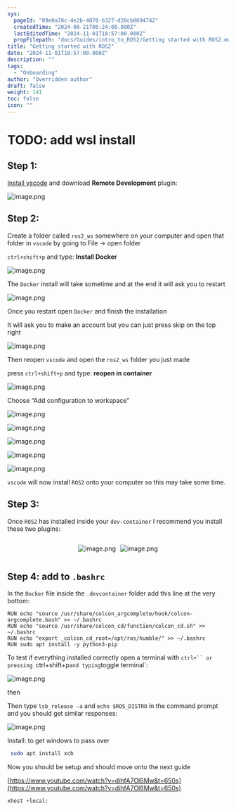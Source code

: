 ```yaml
---
sys:
  pageId: "89e0a78c-4e2b-4070-b327-d28cb0694742"
  createdTime: "2024-08-21T00:24:00.000Z"
  lastEditedTime: "2024-11-01T18:57:00.000Z"
  propFilepath: "docs/Guides/intro_to_ROS2/Getting started with ROS2.md"
title: "Getting started with ROS2"
date: "2024-11-01T18:57:00.000Z"
description: ""
tags:
  - "Onboarding"
author: "Overridden author"
draft: false
weight: 141
toc: false
icon: ""
---
```


# TODO: add wsl install

## Step 1:

[Install vscode](https://code.visualstudio.com/download) and download **Remote Development** plugin:

![image.png](https://prod-files-secure.s3.us-west-2.amazonaws.com/d518164a-d88e-44d1-a4ee-3adb3bd8bce0/efb52993-1881-4a40-b95e-6f020334f022/image.png?X-Amz-Algorithm=AWS4-HMAC-SHA256&X-Amz-Content-Sha256=UNSIGNED-PAYLOAD&X-Amz-Credential=ASIAZI2LB46676NBO27A%2F20250402%2Fus-west-2%2Fs3%2Faws4_request&X-Amz-Date=20250402T070909Z&X-Amz-Expires=3600&X-Amz-Security-Token=IQoJb3JpZ2luX2VjEGcaCXVzLXdlc3QtMiJIMEYCIQDChUBqhy9oHHljLBsMb2GnzNuR5miEKr2OdRR5361kOQIhAMrPi0Ximkg3zMRnt4XPeP3xcgYuDUuAy43fwnC8XB3nKogECND%2F%2F%2F%2F%2F%2F%2F%2F%2F%2FwEQABoMNjM3NDIzMTgzODA1IgwWPgoRQVvq4PXo58cq3AO2IZljL1dJUxQofjTKZ9q1UUkGNCAIgPh54IBEm06gx3VQoN157V9%2BaS3ebqWD5Wh7HszroJkwSD15ojtABzLA0%2B2cmLVNAxKsNCs6ajUUKsptdil%2FlQuRT8nnrfFU2zzAxadr0ma%2BoT6JjFa5NdnK4WW4d1tTY4pIWeszyZt5q0dlFrHV4jGNo0soNjaNBTolEmF8XEccgIl6AhMQV61XVVS5QPU1c5lCZ%2BIsplftssy%2F6wq5eeJ4SI57%2Fkol38kZ8ypPjebSg5Km3AW7hE8BWz1tGfVB94sUQ%2FcJFhSQd4QgBLVeh2hr53T6Xsm1rP9gUwES8MQBMKe29yd0fXycLwHEqQQaQJ86t6k3c%2BN6pjtPEb1H2OHUY7B53G9yqpnnyanz%2FHJkRgls2eEADoXbZ2gDXzZWsYgeUWcALg2jUzY1y%2FVpaWwdKPZ7ZCIUhvU%2BHyzXT7gjXsLFoqyb3HyIBSDa6yygZp6LDAohxb%2B5X5YisI2hzkNDEdZIbZkpub8AN%2FFDENgZWdFCkpeEYLL6%2Floa2gAy3Pb5tO%2BTMWSen%2FYYBlajQyhlZtEQLWMNZaACLdzVbZF9PJJYxgJmkgRlWuTupQkDursmKk%2FdZKcuRD%2FD2DG9DKQD6yS4FTCUtbO%2FBjqkAdrrK8M%2B0kn%2B7Q1%2Fj4a15Q2QQE6SlQnRy5rxLjonYwDGc2jwVy12kwHvM1YUonyGIESP0CiNU2UImZ7o3vB4BUJCbYHQ4mQnmCqNu7YIVKjp0UZibpppfz6gyjMCRMsGQj383CNiLUyueebjVjwrD7aFZ8xRyZF%2BIqvY%2FX%2B6y0tQ3EQ7w7xwz%2FGDrKQYg1kkxtWrNoycoBj1wC40wWL4q7dDL%2BwP&X-Amz-Signature=5a610d4e2c9fd565b1a373c4f307af01b204abfa65c9d5a62704ff1721f6ac3c&X-Amz-SignedHeaders=host&x-id=GetObject)

## Step 2:

Create a folder called `ros2_ws` somewhere on your computer and open that folder in `vscode` by going to File → open folder 

`ctrl+shift+p` and type: **Install Docker**

![image.png](https://prod-files-secure.s3.us-west-2.amazonaws.com/d518164a-d88e-44d1-a4ee-3adb3bd8bce0/2269dc0e-1cd5-47ff-bceb-c04ad9b2eab0/image.png?X-Amz-Algorithm=AWS4-HMAC-SHA256&X-Amz-Content-Sha256=UNSIGNED-PAYLOAD&X-Amz-Credential=ASIAZI2LB46676NBO27A%2F20250402%2Fus-west-2%2Fs3%2Faws4_request&X-Amz-Date=20250402T070909Z&X-Amz-Expires=3600&X-Amz-Security-Token=IQoJb3JpZ2luX2VjEGcaCXVzLXdlc3QtMiJIMEYCIQDChUBqhy9oHHljLBsMb2GnzNuR5miEKr2OdRR5361kOQIhAMrPi0Ximkg3zMRnt4XPeP3xcgYuDUuAy43fwnC8XB3nKogECND%2F%2F%2F%2F%2F%2F%2F%2F%2F%2FwEQABoMNjM3NDIzMTgzODA1IgwWPgoRQVvq4PXo58cq3AO2IZljL1dJUxQofjTKZ9q1UUkGNCAIgPh54IBEm06gx3VQoN157V9%2BaS3ebqWD5Wh7HszroJkwSD15ojtABzLA0%2B2cmLVNAxKsNCs6ajUUKsptdil%2FlQuRT8nnrfFU2zzAxadr0ma%2BoT6JjFa5NdnK4WW4d1tTY4pIWeszyZt5q0dlFrHV4jGNo0soNjaNBTolEmF8XEccgIl6AhMQV61XVVS5QPU1c5lCZ%2BIsplftssy%2F6wq5eeJ4SI57%2Fkol38kZ8ypPjebSg5Km3AW7hE8BWz1tGfVB94sUQ%2FcJFhSQd4QgBLVeh2hr53T6Xsm1rP9gUwES8MQBMKe29yd0fXycLwHEqQQaQJ86t6k3c%2BN6pjtPEb1H2OHUY7B53G9yqpnnyanz%2FHJkRgls2eEADoXbZ2gDXzZWsYgeUWcALg2jUzY1y%2FVpaWwdKPZ7ZCIUhvU%2BHyzXT7gjXsLFoqyb3HyIBSDa6yygZp6LDAohxb%2B5X5YisI2hzkNDEdZIbZkpub8AN%2FFDENgZWdFCkpeEYLL6%2Floa2gAy3Pb5tO%2BTMWSen%2FYYBlajQyhlZtEQLWMNZaACLdzVbZF9PJJYxgJmkgRlWuTupQkDursmKk%2FdZKcuRD%2FD2DG9DKQD6yS4FTCUtbO%2FBjqkAdrrK8M%2B0kn%2B7Q1%2Fj4a15Q2QQE6SlQnRy5rxLjonYwDGc2jwVy12kwHvM1YUonyGIESP0CiNU2UImZ7o3vB4BUJCbYHQ4mQnmCqNu7YIVKjp0UZibpppfz6gyjMCRMsGQj383CNiLUyueebjVjwrD7aFZ8xRyZF%2BIqvY%2FX%2B6y0tQ3EQ7w7xwz%2FGDrKQYg1kkxtWrNoycoBj1wC40wWL4q7dDL%2BwP&X-Amz-Signature=8587f5a5544a6266bf9f343cdebb06c042b32a09579b81e01ec0c4de56c9d0c9&X-Amz-SignedHeaders=host&x-id=GetObject)

The `Docker` install will take sometime and at the end it will ask you to restart

![image.png](https://prod-files-secure.s3.us-west-2.amazonaws.com/d518164a-d88e-44d1-a4ee-3adb3bd8bce0/ed233f78-be33-4b1f-b89c-9c346c0e961e/image.png?X-Amz-Algorithm=AWS4-HMAC-SHA256&X-Amz-Content-Sha256=UNSIGNED-PAYLOAD&X-Amz-Credential=ASIAZI2LB46676NBO27A%2F20250402%2Fus-west-2%2Fs3%2Faws4_request&X-Amz-Date=20250402T070909Z&X-Amz-Expires=3600&X-Amz-Security-Token=IQoJb3JpZ2luX2VjEGcaCXVzLXdlc3QtMiJIMEYCIQDChUBqhy9oHHljLBsMb2GnzNuR5miEKr2OdRR5361kOQIhAMrPi0Ximkg3zMRnt4XPeP3xcgYuDUuAy43fwnC8XB3nKogECND%2F%2F%2F%2F%2F%2F%2F%2F%2F%2FwEQABoMNjM3NDIzMTgzODA1IgwWPgoRQVvq4PXo58cq3AO2IZljL1dJUxQofjTKZ9q1UUkGNCAIgPh54IBEm06gx3VQoN157V9%2BaS3ebqWD5Wh7HszroJkwSD15ojtABzLA0%2B2cmLVNAxKsNCs6ajUUKsptdil%2FlQuRT8nnrfFU2zzAxadr0ma%2BoT6JjFa5NdnK4WW4d1tTY4pIWeszyZt5q0dlFrHV4jGNo0soNjaNBTolEmF8XEccgIl6AhMQV61XVVS5QPU1c5lCZ%2BIsplftssy%2F6wq5eeJ4SI57%2Fkol38kZ8ypPjebSg5Km3AW7hE8BWz1tGfVB94sUQ%2FcJFhSQd4QgBLVeh2hr53T6Xsm1rP9gUwES8MQBMKe29yd0fXycLwHEqQQaQJ86t6k3c%2BN6pjtPEb1H2OHUY7B53G9yqpnnyanz%2FHJkRgls2eEADoXbZ2gDXzZWsYgeUWcALg2jUzY1y%2FVpaWwdKPZ7ZCIUhvU%2BHyzXT7gjXsLFoqyb3HyIBSDa6yygZp6LDAohxb%2B5X5YisI2hzkNDEdZIbZkpub8AN%2FFDENgZWdFCkpeEYLL6%2Floa2gAy3Pb5tO%2BTMWSen%2FYYBlajQyhlZtEQLWMNZaACLdzVbZF9PJJYxgJmkgRlWuTupQkDursmKk%2FdZKcuRD%2FD2DG9DKQD6yS4FTCUtbO%2FBjqkAdrrK8M%2B0kn%2B7Q1%2Fj4a15Q2QQE6SlQnRy5rxLjonYwDGc2jwVy12kwHvM1YUonyGIESP0CiNU2UImZ7o3vB4BUJCbYHQ4mQnmCqNu7YIVKjp0UZibpppfz6gyjMCRMsGQj383CNiLUyueebjVjwrD7aFZ8xRyZF%2BIqvY%2FX%2B6y0tQ3EQ7w7xwz%2FGDrKQYg1kkxtWrNoycoBj1wC40wWL4q7dDL%2BwP&X-Amz-Signature=92a1be2a4166e7b101a05d00b5302bc3938c00c348a69c4296ac3206bb8570c4&X-Amz-SignedHeaders=host&x-id=GetObject)

Once you restart open `Docker` and finish the installation

It will ask you to make an account but you can just press skip on the top right

![image.png](https://prod-files-secure.s3.us-west-2.amazonaws.com/d518164a-d88e-44d1-a4ee-3adb3bd8bce0/21010ad9-1659-4fd9-9f59-9932a09b2a3d/image.png?X-Amz-Algorithm=AWS4-HMAC-SHA256&X-Amz-Content-Sha256=UNSIGNED-PAYLOAD&X-Amz-Credential=ASIAZI2LB46676NBO27A%2F20250402%2Fus-west-2%2Fs3%2Faws4_request&X-Amz-Date=20250402T070909Z&X-Amz-Expires=3600&X-Amz-Security-Token=IQoJb3JpZ2luX2VjEGcaCXVzLXdlc3QtMiJIMEYCIQDChUBqhy9oHHljLBsMb2GnzNuR5miEKr2OdRR5361kOQIhAMrPi0Ximkg3zMRnt4XPeP3xcgYuDUuAy43fwnC8XB3nKogECND%2F%2F%2F%2F%2F%2F%2F%2F%2F%2FwEQABoMNjM3NDIzMTgzODA1IgwWPgoRQVvq4PXo58cq3AO2IZljL1dJUxQofjTKZ9q1UUkGNCAIgPh54IBEm06gx3VQoN157V9%2BaS3ebqWD5Wh7HszroJkwSD15ojtABzLA0%2B2cmLVNAxKsNCs6ajUUKsptdil%2FlQuRT8nnrfFU2zzAxadr0ma%2BoT6JjFa5NdnK4WW4d1tTY4pIWeszyZt5q0dlFrHV4jGNo0soNjaNBTolEmF8XEccgIl6AhMQV61XVVS5QPU1c5lCZ%2BIsplftssy%2F6wq5eeJ4SI57%2Fkol38kZ8ypPjebSg5Km3AW7hE8BWz1tGfVB94sUQ%2FcJFhSQd4QgBLVeh2hr53T6Xsm1rP9gUwES8MQBMKe29yd0fXycLwHEqQQaQJ86t6k3c%2BN6pjtPEb1H2OHUY7B53G9yqpnnyanz%2FHJkRgls2eEADoXbZ2gDXzZWsYgeUWcALg2jUzY1y%2FVpaWwdKPZ7ZCIUhvU%2BHyzXT7gjXsLFoqyb3HyIBSDa6yygZp6LDAohxb%2B5X5YisI2hzkNDEdZIbZkpub8AN%2FFDENgZWdFCkpeEYLL6%2Floa2gAy3Pb5tO%2BTMWSen%2FYYBlajQyhlZtEQLWMNZaACLdzVbZF9PJJYxgJmkgRlWuTupQkDursmKk%2FdZKcuRD%2FD2DG9DKQD6yS4FTCUtbO%2FBjqkAdrrK8M%2B0kn%2B7Q1%2Fj4a15Q2QQE6SlQnRy5rxLjonYwDGc2jwVy12kwHvM1YUonyGIESP0CiNU2UImZ7o3vB4BUJCbYHQ4mQnmCqNu7YIVKjp0UZibpppfz6gyjMCRMsGQj383CNiLUyueebjVjwrD7aFZ8xRyZF%2BIqvY%2FX%2B6y0tQ3EQ7w7xwz%2FGDrKQYg1kkxtWrNoycoBj1wC40wWL4q7dDL%2BwP&X-Amz-Signature=0a55a9faa2705ac3a21327c14c928a53f8113cfd6a40f22a17d2ea4ad8c73698&X-Amz-SignedHeaders=host&x-id=GetObject)

Then reopen `vscode` and open the `ros2_ws` folder you just made

press `ctrl+shift+p` and type: **reopen in container**

![image.png](https://prod-files-secure.s3.us-west-2.amazonaws.com/d518164a-d88e-44d1-a4ee-3adb3bd8bce0/4e93b8c2-41ad-488c-8095-c74205196118/image.png?X-Amz-Algorithm=AWS4-HMAC-SHA256&X-Amz-Content-Sha256=UNSIGNED-PAYLOAD&X-Amz-Credential=ASIAZI2LB46676NBO27A%2F20250402%2Fus-west-2%2Fs3%2Faws4_request&X-Amz-Date=20250402T070909Z&X-Amz-Expires=3600&X-Amz-Security-Token=IQoJb3JpZ2luX2VjEGcaCXVzLXdlc3QtMiJIMEYCIQDChUBqhy9oHHljLBsMb2GnzNuR5miEKr2OdRR5361kOQIhAMrPi0Ximkg3zMRnt4XPeP3xcgYuDUuAy43fwnC8XB3nKogECND%2F%2F%2F%2F%2F%2F%2F%2F%2F%2FwEQABoMNjM3NDIzMTgzODA1IgwWPgoRQVvq4PXo58cq3AO2IZljL1dJUxQofjTKZ9q1UUkGNCAIgPh54IBEm06gx3VQoN157V9%2BaS3ebqWD5Wh7HszroJkwSD15ojtABzLA0%2B2cmLVNAxKsNCs6ajUUKsptdil%2FlQuRT8nnrfFU2zzAxadr0ma%2BoT6JjFa5NdnK4WW4d1tTY4pIWeszyZt5q0dlFrHV4jGNo0soNjaNBTolEmF8XEccgIl6AhMQV61XVVS5QPU1c5lCZ%2BIsplftssy%2F6wq5eeJ4SI57%2Fkol38kZ8ypPjebSg5Km3AW7hE8BWz1tGfVB94sUQ%2FcJFhSQd4QgBLVeh2hr53T6Xsm1rP9gUwES8MQBMKe29yd0fXycLwHEqQQaQJ86t6k3c%2BN6pjtPEb1H2OHUY7B53G9yqpnnyanz%2FHJkRgls2eEADoXbZ2gDXzZWsYgeUWcALg2jUzY1y%2FVpaWwdKPZ7ZCIUhvU%2BHyzXT7gjXsLFoqyb3HyIBSDa6yygZp6LDAohxb%2B5X5YisI2hzkNDEdZIbZkpub8AN%2FFDENgZWdFCkpeEYLL6%2Floa2gAy3Pb5tO%2BTMWSen%2FYYBlajQyhlZtEQLWMNZaACLdzVbZF9PJJYxgJmkgRlWuTupQkDursmKk%2FdZKcuRD%2FD2DG9DKQD6yS4FTCUtbO%2FBjqkAdrrK8M%2B0kn%2B7Q1%2Fj4a15Q2QQE6SlQnRy5rxLjonYwDGc2jwVy12kwHvM1YUonyGIESP0CiNU2UImZ7o3vB4BUJCbYHQ4mQnmCqNu7YIVKjp0UZibpppfz6gyjMCRMsGQj383CNiLUyueebjVjwrD7aFZ8xRyZF%2BIqvY%2FX%2B6y0tQ3EQ7w7xwz%2FGDrKQYg1kkxtWrNoycoBj1wC40wWL4q7dDL%2BwP&X-Amz-Signature=2b3b4fa95312a513b947e479c8abcb9861ad0cfd1e2476a685beef6630b62f92&X-Amz-SignedHeaders=host&x-id=GetObject)

Choose “Add configuration to workspace”

![image.png](https://prod-files-secure.s3.us-west-2.amazonaws.com/d518164a-d88e-44d1-a4ee-3adb3bd8bce0/9560b282-5060-4989-ba37-97e7b2c22476/image.png?X-Amz-Algorithm=AWS4-HMAC-SHA256&X-Amz-Content-Sha256=UNSIGNED-PAYLOAD&X-Amz-Credential=ASIAZI2LB46676NBO27A%2F20250402%2Fus-west-2%2Fs3%2Faws4_request&X-Amz-Date=20250402T070909Z&X-Amz-Expires=3600&X-Amz-Security-Token=IQoJb3JpZ2luX2VjEGcaCXVzLXdlc3QtMiJIMEYCIQDChUBqhy9oHHljLBsMb2GnzNuR5miEKr2OdRR5361kOQIhAMrPi0Ximkg3zMRnt4XPeP3xcgYuDUuAy43fwnC8XB3nKogECND%2F%2F%2F%2F%2F%2F%2F%2F%2F%2FwEQABoMNjM3NDIzMTgzODA1IgwWPgoRQVvq4PXo58cq3AO2IZljL1dJUxQofjTKZ9q1UUkGNCAIgPh54IBEm06gx3VQoN157V9%2BaS3ebqWD5Wh7HszroJkwSD15ojtABzLA0%2B2cmLVNAxKsNCs6ajUUKsptdil%2FlQuRT8nnrfFU2zzAxadr0ma%2BoT6JjFa5NdnK4WW4d1tTY4pIWeszyZt5q0dlFrHV4jGNo0soNjaNBTolEmF8XEccgIl6AhMQV61XVVS5QPU1c5lCZ%2BIsplftssy%2F6wq5eeJ4SI57%2Fkol38kZ8ypPjebSg5Km3AW7hE8BWz1tGfVB94sUQ%2FcJFhSQd4QgBLVeh2hr53T6Xsm1rP9gUwES8MQBMKe29yd0fXycLwHEqQQaQJ86t6k3c%2BN6pjtPEb1H2OHUY7B53G9yqpnnyanz%2FHJkRgls2eEADoXbZ2gDXzZWsYgeUWcALg2jUzY1y%2FVpaWwdKPZ7ZCIUhvU%2BHyzXT7gjXsLFoqyb3HyIBSDa6yygZp6LDAohxb%2B5X5YisI2hzkNDEdZIbZkpub8AN%2FFDENgZWdFCkpeEYLL6%2Floa2gAy3Pb5tO%2BTMWSen%2FYYBlajQyhlZtEQLWMNZaACLdzVbZF9PJJYxgJmkgRlWuTupQkDursmKk%2FdZKcuRD%2FD2DG9DKQD6yS4FTCUtbO%2FBjqkAdrrK8M%2B0kn%2B7Q1%2Fj4a15Q2QQE6SlQnRy5rxLjonYwDGc2jwVy12kwHvM1YUonyGIESP0CiNU2UImZ7o3vB4BUJCbYHQ4mQnmCqNu7YIVKjp0UZibpppfz6gyjMCRMsGQj383CNiLUyueebjVjwrD7aFZ8xRyZF%2BIqvY%2FX%2B6y0tQ3EQ7w7xwz%2FGDrKQYg1kkxtWrNoycoBj1wC40wWL4q7dDL%2BwP&X-Amz-Signature=b324a7fcc873cb466982849f83831d99fdc8bc26ec8d134b94cd0742aff9710e&X-Amz-SignedHeaders=host&x-id=GetObject)

![image.png](https://prod-files-secure.s3.us-west-2.amazonaws.com/d518164a-d88e-44d1-a4ee-3adb3bd8bce0/2ee63f81-886b-48e8-a553-dc6e5eac99e4/image.png?X-Amz-Algorithm=AWS4-HMAC-SHA256&X-Amz-Content-Sha256=UNSIGNED-PAYLOAD&X-Amz-Credential=ASIAZI2LB46676NBO27A%2F20250402%2Fus-west-2%2Fs3%2Faws4_request&X-Amz-Date=20250402T070909Z&X-Amz-Expires=3600&X-Amz-Security-Token=IQoJb3JpZ2luX2VjEGcaCXVzLXdlc3QtMiJIMEYCIQDChUBqhy9oHHljLBsMb2GnzNuR5miEKr2OdRR5361kOQIhAMrPi0Ximkg3zMRnt4XPeP3xcgYuDUuAy43fwnC8XB3nKogECND%2F%2F%2F%2F%2F%2F%2F%2F%2F%2FwEQABoMNjM3NDIzMTgzODA1IgwWPgoRQVvq4PXo58cq3AO2IZljL1dJUxQofjTKZ9q1UUkGNCAIgPh54IBEm06gx3VQoN157V9%2BaS3ebqWD5Wh7HszroJkwSD15ojtABzLA0%2B2cmLVNAxKsNCs6ajUUKsptdil%2FlQuRT8nnrfFU2zzAxadr0ma%2BoT6JjFa5NdnK4WW4d1tTY4pIWeszyZt5q0dlFrHV4jGNo0soNjaNBTolEmF8XEccgIl6AhMQV61XVVS5QPU1c5lCZ%2BIsplftssy%2F6wq5eeJ4SI57%2Fkol38kZ8ypPjebSg5Km3AW7hE8BWz1tGfVB94sUQ%2FcJFhSQd4QgBLVeh2hr53T6Xsm1rP9gUwES8MQBMKe29yd0fXycLwHEqQQaQJ86t6k3c%2BN6pjtPEb1H2OHUY7B53G9yqpnnyanz%2FHJkRgls2eEADoXbZ2gDXzZWsYgeUWcALg2jUzY1y%2FVpaWwdKPZ7ZCIUhvU%2BHyzXT7gjXsLFoqyb3HyIBSDa6yygZp6LDAohxb%2B5X5YisI2hzkNDEdZIbZkpub8AN%2FFDENgZWdFCkpeEYLL6%2Floa2gAy3Pb5tO%2BTMWSen%2FYYBlajQyhlZtEQLWMNZaACLdzVbZF9PJJYxgJmkgRlWuTupQkDursmKk%2FdZKcuRD%2FD2DG9DKQD6yS4FTCUtbO%2FBjqkAdrrK8M%2B0kn%2B7Q1%2Fj4a15Q2QQE6SlQnRy5rxLjonYwDGc2jwVy12kwHvM1YUonyGIESP0CiNU2UImZ7o3vB4BUJCbYHQ4mQnmCqNu7YIVKjp0UZibpppfz6gyjMCRMsGQj383CNiLUyueebjVjwrD7aFZ8xRyZF%2BIqvY%2FX%2B6y0tQ3EQ7w7xwz%2FGDrKQYg1kkxtWrNoycoBj1wC40wWL4q7dDL%2BwP&X-Amz-Signature=25dad8a91956c2fdcd9bdc5663e918ba7c4db0561998d1fcaff4b00fb2c439b5&X-Amz-SignedHeaders=host&x-id=GetObject)

![image.png](https://prod-files-secure.s3.us-west-2.amazonaws.com/d518164a-d88e-44d1-a4ee-3adb3bd8bce0/ae1580b2-b048-407e-aed9-b584224a7a04/image.png?X-Amz-Algorithm=AWS4-HMAC-SHA256&X-Amz-Content-Sha256=UNSIGNED-PAYLOAD&X-Amz-Credential=ASIAZI2LB46676NBO27A%2F20250402%2Fus-west-2%2Fs3%2Faws4_request&X-Amz-Date=20250402T070909Z&X-Amz-Expires=3600&X-Amz-Security-Token=IQoJb3JpZ2luX2VjEGcaCXVzLXdlc3QtMiJIMEYCIQDChUBqhy9oHHljLBsMb2GnzNuR5miEKr2OdRR5361kOQIhAMrPi0Ximkg3zMRnt4XPeP3xcgYuDUuAy43fwnC8XB3nKogECND%2F%2F%2F%2F%2F%2F%2F%2F%2F%2FwEQABoMNjM3NDIzMTgzODA1IgwWPgoRQVvq4PXo58cq3AO2IZljL1dJUxQofjTKZ9q1UUkGNCAIgPh54IBEm06gx3VQoN157V9%2BaS3ebqWD5Wh7HszroJkwSD15ojtABzLA0%2B2cmLVNAxKsNCs6ajUUKsptdil%2FlQuRT8nnrfFU2zzAxadr0ma%2BoT6JjFa5NdnK4WW4d1tTY4pIWeszyZt5q0dlFrHV4jGNo0soNjaNBTolEmF8XEccgIl6AhMQV61XVVS5QPU1c5lCZ%2BIsplftssy%2F6wq5eeJ4SI57%2Fkol38kZ8ypPjebSg5Km3AW7hE8BWz1tGfVB94sUQ%2FcJFhSQd4QgBLVeh2hr53T6Xsm1rP9gUwES8MQBMKe29yd0fXycLwHEqQQaQJ86t6k3c%2BN6pjtPEb1H2OHUY7B53G9yqpnnyanz%2FHJkRgls2eEADoXbZ2gDXzZWsYgeUWcALg2jUzY1y%2FVpaWwdKPZ7ZCIUhvU%2BHyzXT7gjXsLFoqyb3HyIBSDa6yygZp6LDAohxb%2B5X5YisI2hzkNDEdZIbZkpub8AN%2FFDENgZWdFCkpeEYLL6%2Floa2gAy3Pb5tO%2BTMWSen%2FYYBlajQyhlZtEQLWMNZaACLdzVbZF9PJJYxgJmkgRlWuTupQkDursmKk%2FdZKcuRD%2FD2DG9DKQD6yS4FTCUtbO%2FBjqkAdrrK8M%2B0kn%2B7Q1%2Fj4a15Q2QQE6SlQnRy5rxLjonYwDGc2jwVy12kwHvM1YUonyGIESP0CiNU2UImZ7o3vB4BUJCbYHQ4mQnmCqNu7YIVKjp0UZibpppfz6gyjMCRMsGQj383CNiLUyueebjVjwrD7aFZ8xRyZF%2BIqvY%2FX%2B6y0tQ3EQ7w7xwz%2FGDrKQYg1kkxtWrNoycoBj1wC40wWL4q7dDL%2BwP&X-Amz-Signature=5751865d0d587c2489faecd8fb8d665c759fae2af889968cfe9f862acd9aac78&X-Amz-SignedHeaders=host&x-id=GetObject)

![image.png](https://prod-files-secure.s3.us-west-2.amazonaws.com/d518164a-d88e-44d1-a4ee-3adb3bd8bce0/53255b28-f75e-430f-b9e3-c0ac8577e42b/image.png?X-Amz-Algorithm=AWS4-HMAC-SHA256&X-Amz-Content-Sha256=UNSIGNED-PAYLOAD&X-Amz-Credential=ASIAZI2LB46676NBO27A%2F20250402%2Fus-west-2%2Fs3%2Faws4_request&X-Amz-Date=20250402T070909Z&X-Amz-Expires=3600&X-Amz-Security-Token=IQoJb3JpZ2luX2VjEGcaCXVzLXdlc3QtMiJIMEYCIQDChUBqhy9oHHljLBsMb2GnzNuR5miEKr2OdRR5361kOQIhAMrPi0Ximkg3zMRnt4XPeP3xcgYuDUuAy43fwnC8XB3nKogECND%2F%2F%2F%2F%2F%2F%2F%2F%2F%2FwEQABoMNjM3NDIzMTgzODA1IgwWPgoRQVvq4PXo58cq3AO2IZljL1dJUxQofjTKZ9q1UUkGNCAIgPh54IBEm06gx3VQoN157V9%2BaS3ebqWD5Wh7HszroJkwSD15ojtABzLA0%2B2cmLVNAxKsNCs6ajUUKsptdil%2FlQuRT8nnrfFU2zzAxadr0ma%2BoT6JjFa5NdnK4WW4d1tTY4pIWeszyZt5q0dlFrHV4jGNo0soNjaNBTolEmF8XEccgIl6AhMQV61XVVS5QPU1c5lCZ%2BIsplftssy%2F6wq5eeJ4SI57%2Fkol38kZ8ypPjebSg5Km3AW7hE8BWz1tGfVB94sUQ%2FcJFhSQd4QgBLVeh2hr53T6Xsm1rP9gUwES8MQBMKe29yd0fXycLwHEqQQaQJ86t6k3c%2BN6pjtPEb1H2OHUY7B53G9yqpnnyanz%2FHJkRgls2eEADoXbZ2gDXzZWsYgeUWcALg2jUzY1y%2FVpaWwdKPZ7ZCIUhvU%2BHyzXT7gjXsLFoqyb3HyIBSDa6yygZp6LDAohxb%2B5X5YisI2hzkNDEdZIbZkpub8AN%2FFDENgZWdFCkpeEYLL6%2Floa2gAy3Pb5tO%2BTMWSen%2FYYBlajQyhlZtEQLWMNZaACLdzVbZF9PJJYxgJmkgRlWuTupQkDursmKk%2FdZKcuRD%2FD2DG9DKQD6yS4FTCUtbO%2FBjqkAdrrK8M%2B0kn%2B7Q1%2Fj4a15Q2QQE6SlQnRy5rxLjonYwDGc2jwVy12kwHvM1YUonyGIESP0CiNU2UImZ7o3vB4BUJCbYHQ4mQnmCqNu7YIVKjp0UZibpppfz6gyjMCRMsGQj383CNiLUyueebjVjwrD7aFZ8xRyZF%2BIqvY%2FX%2B6y0tQ3EQ7w7xwz%2FGDrKQYg1kkxtWrNoycoBj1wC40wWL4q7dDL%2BwP&X-Amz-Signature=9730d5a57bfe1d10615db48693fd342eb5afaff91a4ee3233af395c8c143d20f&X-Amz-SignedHeaders=host&x-id=GetObject)

![image.png](https://prod-files-secure.s3.us-west-2.amazonaws.com/d518164a-d88e-44d1-a4ee-3adb3bd8bce0/7c562767-5af9-4ffb-97d1-327bcdf4ee00/image.png?X-Amz-Algorithm=AWS4-HMAC-SHA256&X-Amz-Content-Sha256=UNSIGNED-PAYLOAD&X-Amz-Credential=ASIAZI2LB46676NBO27A%2F20250402%2Fus-west-2%2Fs3%2Faws4_request&X-Amz-Date=20250402T070909Z&X-Amz-Expires=3600&X-Amz-Security-Token=IQoJb3JpZ2luX2VjEGcaCXVzLXdlc3QtMiJIMEYCIQDChUBqhy9oHHljLBsMb2GnzNuR5miEKr2OdRR5361kOQIhAMrPi0Ximkg3zMRnt4XPeP3xcgYuDUuAy43fwnC8XB3nKogECND%2F%2F%2F%2F%2F%2F%2F%2F%2F%2FwEQABoMNjM3NDIzMTgzODA1IgwWPgoRQVvq4PXo58cq3AO2IZljL1dJUxQofjTKZ9q1UUkGNCAIgPh54IBEm06gx3VQoN157V9%2BaS3ebqWD5Wh7HszroJkwSD15ojtABzLA0%2B2cmLVNAxKsNCs6ajUUKsptdil%2FlQuRT8nnrfFU2zzAxadr0ma%2BoT6JjFa5NdnK4WW4d1tTY4pIWeszyZt5q0dlFrHV4jGNo0soNjaNBTolEmF8XEccgIl6AhMQV61XVVS5QPU1c5lCZ%2BIsplftssy%2F6wq5eeJ4SI57%2Fkol38kZ8ypPjebSg5Km3AW7hE8BWz1tGfVB94sUQ%2FcJFhSQd4QgBLVeh2hr53T6Xsm1rP9gUwES8MQBMKe29yd0fXycLwHEqQQaQJ86t6k3c%2BN6pjtPEb1H2OHUY7B53G9yqpnnyanz%2FHJkRgls2eEADoXbZ2gDXzZWsYgeUWcALg2jUzY1y%2FVpaWwdKPZ7ZCIUhvU%2BHyzXT7gjXsLFoqyb3HyIBSDa6yygZp6LDAohxb%2B5X5YisI2hzkNDEdZIbZkpub8AN%2FFDENgZWdFCkpeEYLL6%2Floa2gAy3Pb5tO%2BTMWSen%2FYYBlajQyhlZtEQLWMNZaACLdzVbZF9PJJYxgJmkgRlWuTupQkDursmKk%2FdZKcuRD%2FD2DG9DKQD6yS4FTCUtbO%2FBjqkAdrrK8M%2B0kn%2B7Q1%2Fj4a15Q2QQE6SlQnRy5rxLjonYwDGc2jwVy12kwHvM1YUonyGIESP0CiNU2UImZ7o3vB4BUJCbYHQ4mQnmCqNu7YIVKjp0UZibpppfz6gyjMCRMsGQj383CNiLUyueebjVjwrD7aFZ8xRyZF%2BIqvY%2FX%2B6y0tQ3EQ7w7xwz%2FGDrKQYg1kkxtWrNoycoBj1wC40wWL4q7dDL%2BwP&X-Amz-Signature=e88e45d0c2008493a9bc5794846c9f145022282ac97ab96f1f296d2ef4c9ed81&X-Amz-SignedHeaders=host&x-id=GetObject)

`vscode` will now install `ROS2` onto your computer so this may take some time.

## Step 3:

Once `ROS2` has installed inside your `dev-container` I recommend you install these two plugins:

<div style="display: flex;flex-direction: row; column-gap:10px; max-width: 630px;justify-content: center;">
<div>

![image.png](https://prod-files-secure.s3.us-west-2.amazonaws.com/d518164a-d88e-44d1-a4ee-3adb3bd8bce0/3fc3d550-5a54-4ba1-ba6b-faa01cdb7369/image.png?X-Amz-Algorithm=AWS4-HMAC-SHA256&X-Amz-Content-Sha256=UNSIGNED-PAYLOAD&X-Amz-Credential=ASIAZI2LB466W7H3WDOO%2F20250402%2Fus-west-2%2Fs3%2Faws4_request&X-Amz-Date=20250402T070913Z&X-Amz-Expires=3600&X-Amz-Security-Token=IQoJb3JpZ2luX2VjEGcaCXVzLXdlc3QtMiJIMEYCIQDQDqkfVF3x71Vju6w%2BPH1%2BsoWenUnxNS5pKqBY8dK9jAIhAOtXCVMjZfCp3Z310JX1lTf%2B6BafyL3Db3pj0Bctu0KbKogECND%2F%2F%2F%2F%2F%2F%2F%2F%2F%2FwEQABoMNjM3NDIzMTgzODA1Igx6cLpfqca5uY0ak%2FMq3AN2UiPvhxOWF1gQ98mqrIuELN45b66oKiSKAipkMCdvlamgfVnvKdu%2F25vRTkn7M3UVdSPZD6laU91s0yMnjUmBbuCDLkluJjcW8wKH%2BSjaO6x8jAiP7vsIuVi4gpx8VRvMrvhNur1P1Gw6ioyfxaPqHUTZxW0ZTMgkzzX6TaC6mpgTQNo15RLIjiYf%2Bg7pt51BfWfo0J9YiXYXTq%2FvbLmtXz7x26xkN0Qz6pTcQsE7E%2FXnfnHYJMUT%2BG3aouYeaay5XBwR0qeLl%2B0asjDEnuXBIJ7xXnktWnN1kdI4Fq6dwi8zQ5Iba3vZo8EUPjNoSyupjXXuJkMc9laOP0Y8%2FBPeS2bZvypW94ZEsryxdrKT01WEBwQuSvVeVtDswOADPXH8rOMCwuiif0RgZvHUR7cZiUoH9b%2Fqs6XxR6uB3ksOobvqDl3mQBq%2F%2BoDEbuVXLZRFlDlw10bo%2Bmje%2BnuB8hYjzWjYKbWddWWT6mK5Ubuf%2FUFWVBuGgeEh%2BS8%2BN%2B9K0Xe9wDiNL2rB0MFZUtfxKSQgWYUnmodQcI4ybXbioi3fsdto5P5QygShUeUaciA6BuC6omJDDBbbvpeYvugS2IuzarN657uHafY8salfxhlXrJJ2LltH%2BYfSU509FTDztbO%2FBjqkAW6UGQWDYWG4k0H9Mc9X80GHqYYwLG1a4OGnaV9YGi%2FCWVDtf1oqOmeHCyd7pB1VVXplC8tMC81VB6Bf96hO16FKDU5Yp8S%2FHcrqDEZR6WHFlv4VeEhqXNXFFZ2lSBKgomhaKjp5kJySYX2vv%2F6ea51854eRLsHL%2FekwaFn874cV%2BgdGJl%2B6iteupm5e1dYw0v7TjNoaWjv0tVnIRDGnCpAQTORw&X-Amz-Signature=ebb4b5dfab81ce5d8abe9ccf1a7c7dc738292ec62e0f1f3268443d1d1104ac04&X-Amz-SignedHeaders=host&x-id=GetObject)

</div>
<div>

![image.png](https://prod-files-secure.s3.us-west-2.amazonaws.com/d518164a-d88e-44d1-a4ee-3adb3bd8bce0/d994cc66-13c2-4093-a5a3-f84cf4601a82/image.png?X-Amz-Algorithm=AWS4-HMAC-SHA256&X-Amz-Content-Sha256=UNSIGNED-PAYLOAD&X-Amz-Credential=ASIAZI2LB466RSK2LMTF%2F20250402%2Fus-west-2%2Fs3%2Faws4_request&X-Amz-Date=20250402T070913Z&X-Amz-Expires=3600&X-Amz-Security-Token=IQoJb3JpZ2luX2VjEGcaCXVzLXdlc3QtMiJHMEUCIA40ixAKMQqteD1eqiZRHagPjV8IMvDBzw7RzTn5%2FL5zAiEAzFhHwbmbHDzjpfcPXEbnr0KHdVwDcuyKt37rhrhOjzgqiAQI0P%2F%2F%2F%2F%2F%2F%2F%2F%2F%2FARAAGgw2Mzc0MjMxODM4MDUiDKDRwO9Dz0p%2F9%2FQoOCrcA3PPfaN0mfqQNTluS8ApKZmtzqA4RZFso9n%2Bp9lfId6qV%2BMVLK2KaLErzTBaOpPWm1nNKXCFlE1y7svK5LuwnZG231J2NZUVxvjakbPSESoXc0UlYhF%2BD5haZu1XsXNgkEWaWeseK3kSZMdraVt%2BYnFziLP6vZ%2FOkD19E%2B1ORXkGFpFkBrPjUqwSHyGK3RDbE6%2BQPbtuqAvfB5b6asUBl8qEgqazipUkdt44abXxXh7c7zJpIYX90uqEwqCVN1TMJytBAFgMOW9EoerJn9rST%2FaNUTquRPA2Yqh1jVo22K%2Fhf0TsGiA611KYlS17KUHcGR45xNLdo75db4%2B59ac6DOSQy0wfz4vb04%2FxR8goYjqbr9Za8or5Ebq8qK4PdXA8Jze6OEJR30PI4Y1ZoKLMd6TKUZpIcxcmD9EEC1TN%2FesuSR8rKbUkCPZZ6zlruKOlSqqhtBlk2CSGebo8NV325qJBKjxPzmnDzz9jJMwPpq1EzvWmLskC7%2Fjxcf6nWdJ7ZR021qJlxa8y0Cd2txJjr4UU3zDEWfFwHxNiwE1y9UcFaz9%2FzHUQuUsak0H4ZwFLDLv3xXo9Blfl%2FFi%2F4B4GpVifctDb%2Fu%2BDhGKuHqQs%2B48FYBaQE%2BOnFVbQd5wAMJy1s78GOqUBLA7TrxaAaKo9jxxD0zFh7rLDQ3%2F1jkjovuK3xlNlfS15PbSmrxWMkahsvmLL62WAWJME6v3sNngM%2Fn6gKQbBQ00ysOytnj9VlfWtd8Ums4tt9Bj676t7uLUvhiDdoCzASov2iSWItvNr5JeKKRYpT05Zvhu%2FeCuv3c%2BR59Pp5lwq8iMclGPsW6MyINjO4UIE4qR9zZucB7jECfIlUuxz6aMWdplV&X-Amz-Signature=23c71ddb74fbb91612512f639c6e107380d35f6553c153ca0955289ff9083865&X-Amz-SignedHeaders=host&x-id=GetObject)

</div>
</div>

## Step 4: add to `.bashrc`

In the `Docker` file inside the `.devcontainer` folder add this line at the very bottom: 

```docker
RUN echo "source /usr/share/colcon_argcomplete/hook/colcon-argcomplete.bash" >> ~/.bashrc
RUN echo "source /usr/share/colcon_cd/function/colcon_cd.sh" >> ~/.bashrc
RUN echo "export _colcon_cd_root=/opt/ros/humble/" >> ~/.bashrc
RUN sudo apt install -y python3-pip 
```

To test if everything installed correctly open a terminal with `ctrl+`` or pressing `ctrl+shift+p` and typing `toggle terminal`:

![image.png](https://prod-files-secure.s3.us-west-2.amazonaws.com/d518164a-d88e-44d1-a4ee-3adb3bd8bce0/6a4943d8-b04e-4c02-9a58-775f3384d1a5/image.png?X-Amz-Algorithm=AWS4-HMAC-SHA256&X-Amz-Content-Sha256=UNSIGNED-PAYLOAD&X-Amz-Credential=ASIAZI2LB46676NBO27A%2F20250402%2Fus-west-2%2Fs3%2Faws4_request&X-Amz-Date=20250402T070909Z&X-Amz-Expires=3600&X-Amz-Security-Token=IQoJb3JpZ2luX2VjEGcaCXVzLXdlc3QtMiJIMEYCIQDChUBqhy9oHHljLBsMb2GnzNuR5miEKr2OdRR5361kOQIhAMrPi0Ximkg3zMRnt4XPeP3xcgYuDUuAy43fwnC8XB3nKogECND%2F%2F%2F%2F%2F%2F%2F%2F%2F%2FwEQABoMNjM3NDIzMTgzODA1IgwWPgoRQVvq4PXo58cq3AO2IZljL1dJUxQofjTKZ9q1UUkGNCAIgPh54IBEm06gx3VQoN157V9%2BaS3ebqWD5Wh7HszroJkwSD15ojtABzLA0%2B2cmLVNAxKsNCs6ajUUKsptdil%2FlQuRT8nnrfFU2zzAxadr0ma%2BoT6JjFa5NdnK4WW4d1tTY4pIWeszyZt5q0dlFrHV4jGNo0soNjaNBTolEmF8XEccgIl6AhMQV61XVVS5QPU1c5lCZ%2BIsplftssy%2F6wq5eeJ4SI57%2Fkol38kZ8ypPjebSg5Km3AW7hE8BWz1tGfVB94sUQ%2FcJFhSQd4QgBLVeh2hr53T6Xsm1rP9gUwES8MQBMKe29yd0fXycLwHEqQQaQJ86t6k3c%2BN6pjtPEb1H2OHUY7B53G9yqpnnyanz%2FHJkRgls2eEADoXbZ2gDXzZWsYgeUWcALg2jUzY1y%2FVpaWwdKPZ7ZCIUhvU%2BHyzXT7gjXsLFoqyb3HyIBSDa6yygZp6LDAohxb%2B5X5YisI2hzkNDEdZIbZkpub8AN%2FFDENgZWdFCkpeEYLL6%2Floa2gAy3Pb5tO%2BTMWSen%2FYYBlajQyhlZtEQLWMNZaACLdzVbZF9PJJYxgJmkgRlWuTupQkDursmKk%2FdZKcuRD%2FD2DG9DKQD6yS4FTCUtbO%2FBjqkAdrrK8M%2B0kn%2B7Q1%2Fj4a15Q2QQE6SlQnRy5rxLjonYwDGc2jwVy12kwHvM1YUonyGIESP0CiNU2UImZ7o3vB4BUJCbYHQ4mQnmCqNu7YIVKjp0UZibpppfz6gyjMCRMsGQj383CNiLUyueebjVjwrD7aFZ8xRyZF%2BIqvY%2FX%2B6y0tQ3EQ7w7xwz%2FGDrKQYg1kkxtWrNoycoBj1wC40wWL4q7dDL%2BwP&X-Amz-Signature=b115cfa89c1ca19d6e6489b2c5eaffb6a84b0ea14042a2dd995b72f7f7bb732c&X-Amz-SignedHeaders=host&x-id=GetObject)

then 

Then type `lsb_release -a` and `echo $ROS_DISTRO` in the command prompt and you should get similar responses:

![image.png](https://prod-files-secure.s3.us-west-2.amazonaws.com/d518164a-d88e-44d1-a4ee-3adb3bd8bce0/3e635dec-a805-4e85-8b9e-d000e5b71a4e/image.png?X-Amz-Algorithm=AWS4-HMAC-SHA256&X-Amz-Content-Sha256=UNSIGNED-PAYLOAD&X-Amz-Credential=ASIAZI2LB46676NBO27A%2F20250402%2Fus-west-2%2Fs3%2Faws4_request&X-Amz-Date=20250402T070909Z&X-Amz-Expires=3600&X-Amz-Security-Token=IQoJb3JpZ2luX2VjEGcaCXVzLXdlc3QtMiJIMEYCIQDChUBqhy9oHHljLBsMb2GnzNuR5miEKr2OdRR5361kOQIhAMrPi0Ximkg3zMRnt4XPeP3xcgYuDUuAy43fwnC8XB3nKogECND%2F%2F%2F%2F%2F%2F%2F%2F%2F%2FwEQABoMNjM3NDIzMTgzODA1IgwWPgoRQVvq4PXo58cq3AO2IZljL1dJUxQofjTKZ9q1UUkGNCAIgPh54IBEm06gx3VQoN157V9%2BaS3ebqWD5Wh7HszroJkwSD15ojtABzLA0%2B2cmLVNAxKsNCs6ajUUKsptdil%2FlQuRT8nnrfFU2zzAxadr0ma%2BoT6JjFa5NdnK4WW4d1tTY4pIWeszyZt5q0dlFrHV4jGNo0soNjaNBTolEmF8XEccgIl6AhMQV61XVVS5QPU1c5lCZ%2BIsplftssy%2F6wq5eeJ4SI57%2Fkol38kZ8ypPjebSg5Km3AW7hE8BWz1tGfVB94sUQ%2FcJFhSQd4QgBLVeh2hr53T6Xsm1rP9gUwES8MQBMKe29yd0fXycLwHEqQQaQJ86t6k3c%2BN6pjtPEb1H2OHUY7B53G9yqpnnyanz%2FHJkRgls2eEADoXbZ2gDXzZWsYgeUWcALg2jUzY1y%2FVpaWwdKPZ7ZCIUhvU%2BHyzXT7gjXsLFoqyb3HyIBSDa6yygZp6LDAohxb%2B5X5YisI2hzkNDEdZIbZkpub8AN%2FFDENgZWdFCkpeEYLL6%2Floa2gAy3Pb5tO%2BTMWSen%2FYYBlajQyhlZtEQLWMNZaACLdzVbZF9PJJYxgJmkgRlWuTupQkDursmKk%2FdZKcuRD%2FD2DG9DKQD6yS4FTCUtbO%2FBjqkAdrrK8M%2B0kn%2B7Q1%2Fj4a15Q2QQE6SlQnRy5rxLjonYwDGc2jwVy12kwHvM1YUonyGIESP0CiNU2UImZ7o3vB4BUJCbYHQ4mQnmCqNu7YIVKjp0UZibpppfz6gyjMCRMsGQj383CNiLUyueebjVjwrD7aFZ8xRyZF%2BIqvY%2FX%2B6y0tQ3EQ7w7xwz%2FGDrKQYg1kkxtWrNoycoBj1wC40wWL4q7dDL%2BwP&X-Amz-Signature=f6c75d743d6e6a85d7a90aa2cab843108049644473e5a96fcb6c4257fd7be292&X-Amz-SignedHeaders=host&x-id=GetObject)

Install:  to get windows to pass over

```bash
 sudo apt install xcb
```

Now you should be setup and should move onto the next guide 

[https://www.youtube.com/watch?v=dihfA7Ol6Mw&t=650s](https://www.youtube.com/watch?v=dihfA7Ol6Mw&t=650s)

```python
xhost +local:
```
